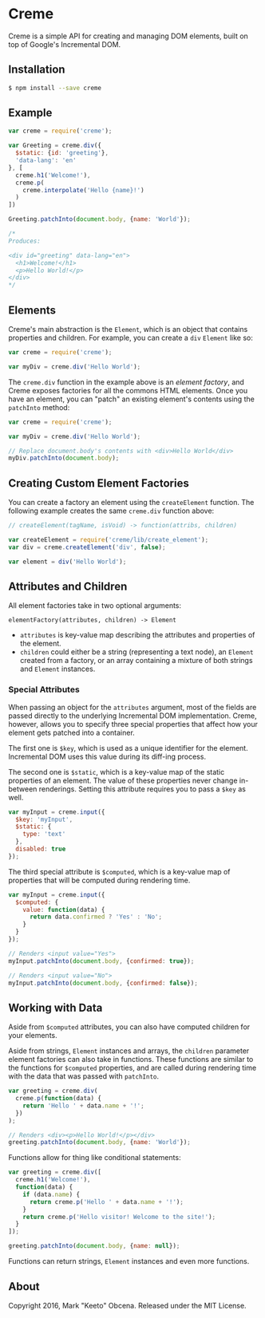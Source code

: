 Creme
=====

Creme is a simple API for creating and managing DOM elements, built on top of Google's Incremental DOM.

## Installation

```sh
$ npm install --save creme
```

## Example

```js
var creme = require('creme');

var Greeting = creme.div({
  $static: {id: 'greeting'},
  'data-lang': 'en'
}, [
  creme.h1('Welcome!'),
  creme.p(
    creme.interpolate('Hello {name}!')
  )
])

Greeting.patchInto(document.body, {name: 'World'});

/*
Produces:

<div id="greeting" data-lang="en">
  <h1>Welcome!</h1>
  <p>Hello World!</p>
</div>
*/
```

## Elements

Creme's main abstraction is the `Element`, which is an object that contains properties and children. For example, you can create a `div` `Element` like so:

```js
var creme = require('creme');

var myDiv = creme.div('Hello World');
```

The `creme.div` function in the example above is an *element factory*, and Creme exposes factories for all the commons HTML elements.  Once you have an element, you can "patch" an existing element's contents using the `patchInto` method:

```js
var creme = require('creme');

var myDiv = creme.div('Hello World');

// Replace document.body's contents with <div>Hello World</div>
myDiv.patchInto(document.body);
```

## Creating Custom Element Factories

You can create a factory an element using the `createElement` function. The following example creates the same `creme.div` function above:

```js
// createElement(tagName, isVoid) -> function(attribs, children)

var createElement = require('creme/lib/create_element');
var div = creme.createElement('div', false);

var element = div('Hello World');
```

## Attributes and Children

All element factories take in two optional arguments:

```
elementFactory(attributes, children) -> Element
```

- `attributes` is key-value map describing the attributes and properties of the element.
- `children` could either be a string (representing a text node), an `Element` created from a factory, or an array containing a mixture of both strings and `Element` instances.

### Special Attributes

When passing an object for the `attributes` argument, most of the fields are passed directly to the underlying Incremental DOM implementation. Creme, however, allows you to specify three special properties that affect how your element gets patched into a container.

The first one is `$key`, which is used as a unique identifier for the element. Incremental DOM uses this value during its diff-ing process.

The second one is `$static`, which is a key-value map of the static properties of an element. The value of these properties never change in-between renderings. Setting this attribute requires you to pass a `$key` as well.

```js
var myInput = creme.input({
  $key: 'myInput',
  $static: {
    type: 'text'
  },
  disabled: true
});
```

The third special attribute is `$computed`, which is a key-value map of properties that will be computed during rendering time.

```js
var myInput = creme.input({
  $computed: {
    value: function(data) {
      return data.confirmed ? 'Yes' : 'No';
    }
  }
});

// Renders <input value="Yes">
myInput.patchInto(document.body, {confirmed: true});

// Renders <input value="No">
myInput.patchInto(document.body, {confirmed: false});
```


## Working with Data

Aside from `$computed` attributes, you can also have computed children for your elements.

Aside from strings, `Element` instances and arrays, the `children` parameter element factories can also take in functions. These functions are similar to the functions for `$computed` properties, and are called during rendering time with the data that was passed with `patchInto`.

```js
var greeting = creme.div(
  creme.p(function(data) {
    return 'Hello ' + data.name + '!';
  })
);

// Renders <div><p>Hello World!</p></div>
greeting.patchInto(document.body, {name: 'World'});
```

Functions allow for thing like conditional statements:

```js
var greeting = creme.div([
  creme.h1('Welcome!'),
  function(data) {
    if (data.name) {
      return creme.p('Hello ' + data.name + '!');
    }
    return creme.p('Hello visitor! Welcome to the site!');
  }
]);

greeting.patchInto(document.body, {name: null});
```

Functions can return strings, `Element` instances and even more functions.

## About

Copyright 2016, Mark "Keeto" Obcena. Released under the MIT License.
